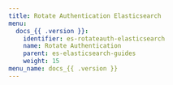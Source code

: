 ```yaml
---
title: Rotate Authentication Elasticsearch
menu:
  docs_{{ .version }}:
    identifier: es-rotateauth-elasticsearch
    name: Rotate Authentication
    parent: es-elasticsearch-guides
    weight: 15
menu_name: docs_{{ .version }}
---
```

